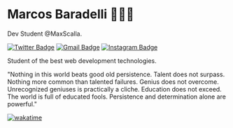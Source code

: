 # Marcos Baradelli 👨🏻‍💻

Dev Student @MaxScalla.

[![Twitter Badge](https://img.shields.io/badge/-@obaradelli-4c00b0?style=flat-square&labelColor=4c00b0&logo=twitter&logoColor=white&link=https://twitter.com/obaradelli)](https://twitter.com/obaradelli) 
[![Gmail Badge](https://img.shields.io/badge/-marcostognetti123@gmail.com-4c00b0?style=flat-square&logo=Gmail&logoColor=white&link=mailto:marcostognetti123@gmail.com)](mailto:marcostognetti123@gmail.com)
[![Instagram Badge](https://img.shields.io/badge/-@obaradelli_-4c00b0?style=flat-square&labelColor=4c00b0&logo=instagram&logoColor=white&link=https://instagram.com/obaradelli)](https://instagram.com/obaradelli) 

Student of the best web development technologies.

"Nothing in this world beats good old persistence. Talent does not surpass. Nothing more common than talented failures. Genius does not overcome. Unrecognized geniuses is practically a cliche. Education does not exceed. The world is full of educated fools. Persistence and determination alone are powerful."

[![wakatime](https://wakatime.com/badge/user/6f8814ac-fbdd-4e96-89a4-737488a0811d/project/f350ad2b-a975-436e-8f98-083b504d6a4d.svg)](https://wakatime.com/badge/user/6f8814ac-fbdd-4e96-89a4-737488a0811d/project/f350ad2b-a975-436e-8f98-083b504d6a4d)
